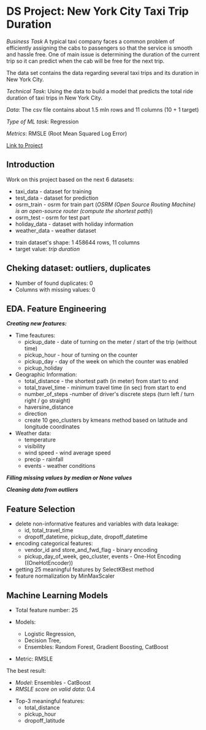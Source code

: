 # DS Project: New York City Taxi Trip Duration

*Business Task*
A typical taxi company faces a common problem of efficiently assigning the cabs to passengers so that the service is smooth and hassle free. One of main issue is determining the duration of the current trip so it can predict when the cab will be free for the next trip.

The data set contains the data regarding several taxi trips and its duration in New York City. 

*Technical Task*: Using the data to build a model that predicts the total ride duration of taxi trips in New York City.

*Data*: The csv file contains about 1.5 mln rows and 11 columns (10 + 1 target)

*Type of ML task*: Regression

*Metrics*: RMSLE (Root Mean Squared Log Error)

[Link to Project](https://github.com/OlesiaFincher/kaggle_taxi_trip_duration)

## Introduction
Work on this project based on the next 6 datasets:
* taxi_data - dataset for training
* test_data - dataset for prediction
* osrm_train - osrm for train part (*OSRM (Open Source Routing Machine) is an open-source router (compute the shortest path)*)
* osrm_test - osrm for test part
* holiday_data - dataset with holiday information
* weather_data - weather dataset


- train dataset's shape: 1 458644 rows, 11 columns
- target value: *trip duration*

## Cheking dataset: outliers, duplicates
- Number of found duplicates: 0
- Columns with missing values: 0

## EDA. Feature Engineering
***Creating new features:***

- Time feautures:
    * pickup_date - date of turning on the meter / start of the trip (without time)
    * pickup_hour - hour of turning on the counter
    * pickup_day - day of the week on which the counter was enabled
    * pickup_holiday
- Geographic Information:
    * total_distance - the shortest path (in meter) from start to end
    * total_travel_time - minimum travel time (in sec) from start to end
    * number_of_steps -number of driver's discrete steps (turn left / turn right / go straight)
    * haversine_distance
    * direction
    * create 10 geo_clusters by kmeans method based on latitude and longitude coordinates
- Weather data:
    * temperature
    * visibility
    * wind speed - wind average speed
    * precip - rainfall
    * events - weather conditions

***Filling missing values by median or None values***

***Cleaning data from outliers***

## Feature Selection
- delete non-informative features and variables with data leakage:
    * id, total_travel_time
    * dropoff_datetime, pickup_date, dropoff_datetime
- encoding categorical features:
    * vendor_id and store_and_fwd_flag - binary encoding
    * pickup_day_of_week, geo_cluster, events - One-Hot Encoding ((OneHotEncoder))
- getting 25 meaningful features by SelectKBest method
- feature normalization by MinMaxScaler

## Machine Learning Models
- Total feature number: 25
- Models:
    * Logistic Regression,
    * Decision Tree,
    * Ensembles: Random Forest, Gradient Boosting, CatBoost

- Metric: RMSLE

The best result:
* *Model*: Ensembles - CatBoost
* *RMSLE score on valid data*: 0.4

- Top-3 meaningful features:
    * total_distance
    * pickup_hour
    * dropoff_latitude
